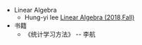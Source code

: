 
- Linear Algebra  
  - Hung-yi lee [Linear Algebra (2018,Fall)](http://speech.ee.ntu.edu.tw/~tlkagk/courses_LA18.html)
- 书籍
  - 《统计学习方法》 -- 李航
